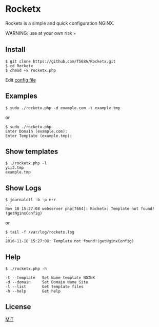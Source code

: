 # Rocketx

Rocketx is a simple and quick configuration NGINX.

WARNING: use at your own risk 💀

## Install
```shell
$ git clone https://github.com/T568A/Rocketx.git
$ cd Rocketx
$ chmod +x rocketx.php
```
Edit [config file](https://github.com/T568A/Rocketx/blob/master/config/config.json)

## Examples

```shell
$ sudo ./rocketx.php -d example.com -t example.tmp
```
or
```shell
$ sudo ./rocketx.php
Enter Domain (example.com):
Enter Template (example.tmp):
```

## Show templates

```shell
$ ./rocketx.php -l
yii2.tmp
example.tmp
```

## Show Logs

```shell
$ journalctl -b -p err
...
Nov 18 15:27:08 webserver php[7664]: Rocketx: Template not found!(getNginxConfig)
```
or

```shell
$ tail -f /var/log/rocketx.log
...
2016-11-18 15:27:08: Template not found!(getNginxConfig)
```

## Help

```shell
$ ./rocketx.php -h

-t --template   Set Name template NGINX
-d --domain     Set Domain Name Site
-l --list       Get template files
-h --help       Get help
```

## License

[MIT](LICENSE)
